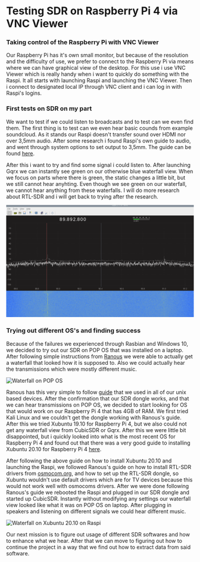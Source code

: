 # Testing SDR on Raspberry Pi 4 via VNC Viewer

### Taking control of the Raspberry Pi with VNC Viewer

Our Raspberry Pi has it's own small monitor, but because of the resolution and the difficulty of use, we prefer to connect to the Raspberry Pi via means where we can have graphical view of the desktop. 
For this use i use VNC Viewer which is really handy when i want to quickly do something with the Raspi. It all starts with launching Raspi and launching the VNC Viewer. Then i connect to designated local IP through VNC client and i can log in with Raspi's logins.

### First tests on SDR on my part

We want to test if we could listen to broadcasts and to test can we even find them. The first thing is to test can we even hear basic counds from example soundcloud.
As it stands our Raspi doesn't transfer sound over HDMI nor over 3,5mm audio. After some research i found Raspi's own guide to audio, and went through system options to set output to 3,5mm. 
The guide can be found [here](https://www.raspberrypi.org/documentation/configuration/audio-config.md#:~:text=The%20Raspberry%20Pi%20has%20up,present%2C%20and%20a%20headphone%20jack.&text=If%20your%20HDMI%20monitor%20or,plugged%20into%20the%20headphone%20jack).

After this i want to try and find some signal i could listen to. After launching Gqrx we can instantly see green on our otherwise blue waterfall view. When we focus on parts where there is green, the static changes a little bit, but we still cannot hear anyhting.
Even though we see green on our waterfall, we cannot hear anything from these waterfalls. I will do more research about RTL-SDR and i will get back to trying after the research.

![Waterfall view on Rasbian](https://github.com/Nikitushka/ProjectIcaros/blob/drafts/Reports/week8%269_SDR_testing/raspigqrx1_9_3_2021.PNG)

### Trying out different OS's and finding success

Because of the failures we experienced through Rasbian and Windows 10, we decided to try out our SDR on POP OS that was installed on a laptop. After following simple instructions from [Ranous](https://ranous.wordpress.com/) we were able to actually get a waterfall that looked how it is supposed to. Also we could actually hear the transmissions which were mostly different music. 

![Waterfall on POP OS](https://github.com/Nikitushka/ProjectIcaros/blob/drafts/Reports/week8%269_SDR_testing/IMG_20210314_182700.jpg)

Ranous has this very simple to follow [guide](https://ranous.files.wordpress.com/2016/03/rtl-sdr4linux_quickstartv10-16.pdf) that we used in all of our unix based devices. After the confirmation that our SDR dongle works, and that we can hear transmissions on POP OS, we decided to start looking for OS that would work on our Raspberry Pi 4 that has 4GB of RAM. We first tried Kali Linux and we couldn't get the dongle working with Ranous's guide. After this we tried Xubuntu 19.10 for Raspberry Pi 4, but we also could not get any waterfall view from CubicSDR or Gqrx. After this we were little bit disappointed, but i quickly looked into what is the most recent OS for Raspberry Pi 4 and found out that there was a very good guide to installing Xubuntu 20.10 for Raspberry Pi 4 [here](https://ubuntu.com/tutorials/how-to-install-ubuntu-desktop-on-raspberry-pi-4#1-overview).

After following the above guide on how to install Xubuntu 20.10 and launching the Raspi, we followed Ranous's guide on how to install RTL-SDR drivers from [osmocom.org](http://git.osmocom.org/), and how to set up the RTL-SDR dongle, so Xubuntu wouldn't use default drivers which are for TV devices because this would not work well with osmocoms drivers. After we were done following Ranous's guide we rebooted the Raspi and plugged in our SDR dongle and started up CubicSDR. Instantly without modifying any settings our waterfall view looked like what it was on POP OS on laptop. After plugging in speakers and listening on different signals we could hear different music. 

![Waterfall on Xubuntu 20.10 on Raspi](https://github.com/Nikitushka/ProjectIcaros/blob/drafts/Reports/week8%269_SDR_testing/IMG_20210315_201318.jpg)

Our next mission is to figure out usage of different SDR softwares and how to enhance what we hear. After that we can move to figuring out how to continue the project in a way that we find out how to extract data from said software.
